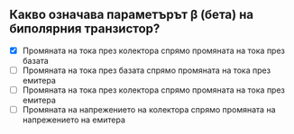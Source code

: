 ## Какво означава параметърът β (бета) на биполярния транзистор?

<!-- Верният отговор е отбелязан с [X] -->

- [X] Промяната на тока през колектора спрямо промяната на тока през базата
- [ ] Промяната на тока през базата спрямо промяната на тока през емитера
- [ ] Промяната на тока през колектора спрямо промяната на тока през емитера
- [ ] Промяната на напрежението на колектора спрямо промяната на напрежението на емитера
